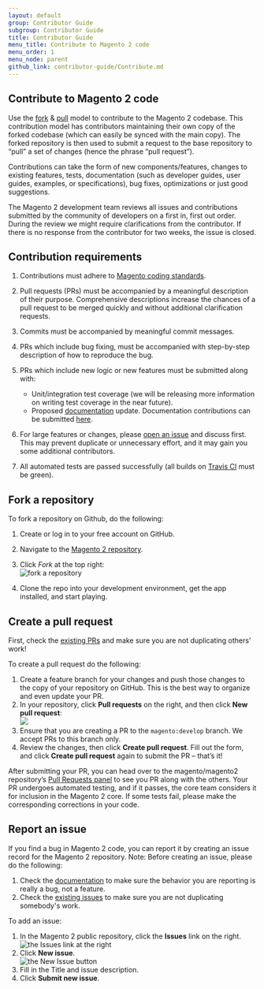 ```yaml
---
layout: default
group: Contributor Guide
subgroup: Contributor Guide
title: Contributor Guide
menu_title: Contribute to Magento 2 code
menu_order: 1
menu_node: parent
github_link: contributor-guide/Contribute.md
---
```


<h2>Contribute to Magento 2 code</h2>

Use the <a href="#fork">fork</a> & <a href="#pull_request">pull</a> model to contribute to the Magento 2 codebase.
This contribution model has contributors maintaining their own copy of the forked codebase (which can easily be synced with the main copy). The forked repository is then used to submit a request to the base repository to “pull” a set of changes (hence the phrase “pull request”).

Contributions can take the form of new components/features, changes to existing features, tests, documentation (such as developer guides, user guides, examples, or specifications), bug fixes, optimizations or just good suggestions.

The Magento 2 development team reviews all issues and contributions submitted by the community of developers on a first in, first out order. During the review we might require clarifications from the contributor. If there is no response from the contributor for two weeks, the issue is closed.

<h2>Contribution requirements</h2>

1. Contributions must adhere to <a href="{{ site.gdeurl }}coding-standards/bk-coding-standards.html" target="_blank">Magento coding standards</a>.
2. Pull requests (PRs) must be accompanied by a meaningful description of their purpose. Comprehensive descriptions increase the chances of a pull request to be merged quickly and without additional clarification requests.
3. Commits must be accompanied by meaningful commit messages.
4. PRs which include bug fixing, must be accompanied with step-by-step description of how to reproduce the bug.
3. PRs which include new logic or new features must be submitted along with:
	* Unit/integration test coverage (we will be releasing more information on writing test coverage in the near future).
	* Proposed <a href="http://devdocs.magento.com/" target="_blank">documentation</a> update. Documentation contributions can be submitted <a href="https://github.com/magento/devdocs" target="_blank">here</a>.
4. For large features or changes, please <a href="https://github.com/magento/magento2/issues" target="_blank">open an issue</a> and discuss first. This may prevent duplicate or unnecessary effort, and it may gain you some additional contributors.

5. All automated tests are passed successfully (all builds on <a href="https://travis-ci.org/magento/magento2" target="_blank">Travis CI</a> must be green).

<h2 id="fork">Fork a repository</h2>
To fork a repository on Github, do the following:

1. Create or log in to your free account on GitHub. <!-- necessarily free?-->
2. Navigate to the <a href="https://github.com/magento/magento2" target="_blank">Magento 2 repository</a>.
3. Click *Fork* at the top right: <br><img src="{{ site.baseurl }}common/images/fork.png" alt="fork a repository">

4. Clone the repo into your development environment, get the app installed, and start playing.

<h2 id="pull_request">Create a pull request</h2>

First, check the <a href="https://github.com/magento/magento2/pulls?q=is%3Aopen+is%3Apr" target="_blank">existing PRs</a> and make sure you are not duplicating others’ work!

To create a pull request do the following:

1. Create a feature branch for your changes and push those changes to the copy of your repository on GitHub. This is the best way to organize and even update your PR.
2. In your repository, click **Pull requests** on the right, and then click **New pull request**: <br><img src="{{ site.baseurl }}common/images/pr.png" target="_blank">
3. Ensure that you are creating a PR to the `magento:develop` branch. We accept PRs to this branch only.
4. Review the changes, then click **Create pull request**. Fill out the form, and click **Create pull request** again to submit the PR – that’s it!


After submitting your PR, you can head over to the magento/magento2 repository’s <a href="https://github.com/magento/magento2/pulls?q=is%3Aopen+is%3Apr" target="_blank">Pull Requests panel</a> to see you PR along with the others. Your PR undergoes automated testing, and if it passes, the core team considers it for inclusion in the Magento 2 core. If some tests fail, please make the corresponding corrections in your code.

<h2>Report an issue</h2>
If you find a bug in Magento 2 code, you can report it by creating an issue record for the Magento 2 repository.
Note:
Before creating an issue, please do the following:

 1. Check the <a href="devdocs.magento.com">documentation</a> to make sure the behavior you are reporting is really a bug, not a feature.
 2. Check the <a href="https://github.com/magento/magento2/issues" target="_blank"> existing issues</a> to make sure you are not duplicating somebody's work.

To add an issue:

1. In the Magento 2 public repository, click the **Issues** link on the right. <br><img src="{{ site.baseurl }}common/images/issues.png" alt="the Issues link at the right"/>
2. Click **New issue**.<br><img src="{{ site.baseurl }}common/images/new_issue.png" alt="the New Issue button"/>
3. Fill in the Title and issue description.
4. Click **Submit new issue**.

